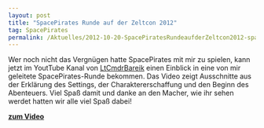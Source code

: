 ```yaml
---
layout: post
title: "SpacePirates Runde auf der Zeltcon 2012"
tag: SpacePirates
permalink: /Aktuelles/2012-10-20-SpacePiratesRundeaufderZeltcon2012-spacepirates
---
```


Wer noch nicht das Vergnügen hatte SpacePirates mit mir zu spielen, kann jetzt im YoutTube Kanal von [LtCmdrBareik](http://www.youtube.com/user/LtCmdrBareik) einen Einblick in eine von mir geleitete SpacePirates-Runde bekommen. Das Video zeigt Ausschnitte aus der Erklärung des Settings, der Charaktererschaffung und den Beginn des Abenteuers. Viel Spaß damit und danke an den Macher, wie ihr sehen werdet hatten wir alle viel Spaß dabei!

**[zum Video](http://www.youtube.com/watch?v=mbAe5xMsOuo)**
